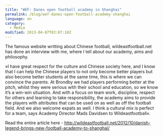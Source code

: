 ```yaml
---
title: "WEF: Danes open football academy in Shanghai"
permalink: /blog/wef-danes-open-football-academy-shanghai
language: en
category:
  - Media
modified: 2013-04-07T03:07:18Z
---
```


The famous website writting about Chinese football, wildeastfootball.net has done an interview with me, where I tell about our academy, aims and philosophy.

»I have great respect for the culture and Chinese society here, and I know that I can help the Chinese players to not only become better players but also become better students at the same time, this is where we can convince the parents. At Brondby we had players performing better at the pitch, whilst they were serious with their school and education, so we know it’s a win-win situation. And with a focus on team work, discipline, respect for others and learning to take responsibility, the academy aims to provide the players with attributes that can be used on as well as off the football field. And we also welcome expats as well. I think a cultural mix is perfect for a team, says Academy Director Mads Davidsen to Wildeastfootball«.

Read the entire article here - <http://wildeastfootball.net/2012/10/danish-legend-brings-new-football-academy-to-shanghai/>
